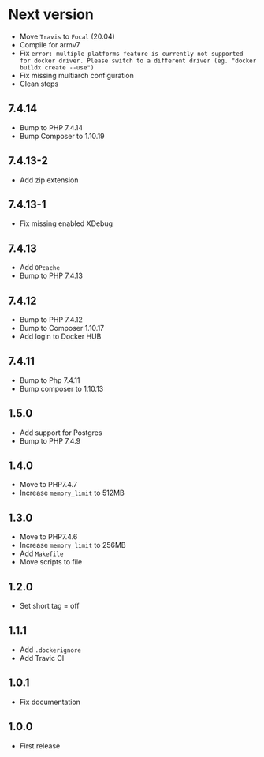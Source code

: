 # Next version
+ Move `Travis` to `Focal` (20.04)
+ Compile for armv7
+ Fix `error: multiple platforms feature is currently not supported for docker driver. Please switch to a different driver (eg. "docker buildx create --use")`
+ Fix missing multiarch configuration
+ Clean steps

## 7.4.14
+ Bump to PHP 7.4.14
+ Bump Composer to 1.10.19

## 7.4.13-2
+ Add zip extension

## 7.4.13-1
+ Fix missing enabled XDebug

## 7.4.13
+ Add `OPcache`
+ Bump to PHP 7.4.13

## 7.4.12
+ Bump to PHP 7.4.12
+ Bump to Composer 1.10.17
+ Add login to Docker HUB


## 7.4.11

+ Bump to Php 7.4.11
+ Bump composer to 1.10.13

## 1.5.0
+ Add support for Postgres
+ Bump to PHP 7.4.9

## 1.4.0
+ Move to PHP7.4.7
+ Increase `memory_limit` to 512MB 

## 1.3.0
+ Move to PHP7.4.6
+ Increase `memory_limit` to 256MB
+ Add `Makefile`
+ Move scripts to file

## 1.2.0
+ Set short tag = off

## 1.1.1
+ Add `.dockerignore`
+ Add Travic CI

## 1.0.1
+ Fix documentation

## 1.0.0
+ First release